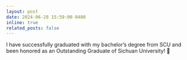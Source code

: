 ```yaml
---
layout: post
date: 2024-06-28 15:59:00-0400
inline: true
related_posts: false
---
```


I have successfully graduated with my bachelor’s degree from SCU and been honored as an Outstanding Graduate of Sichuan University! 🎉